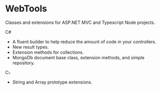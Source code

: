 # WebTools

Classes and extensions for ASP.NET MVC and Typescript Node projects.

C#

* A fluent builder to help reduce the amount of code in your controllers.
* New result types.
* Extension methods for collections.
* MongoDb document base class, extension methods, and simple repository.

C♭

* String and Array prototype extensions.
